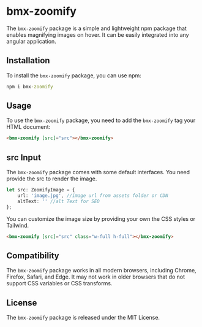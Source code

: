 # bmx-zoomify

The `bmx-zoomify` package is a simple and lightweight npm package that enables magnifying images on hover. It can be easily integrated into any angular application.

## Installation

To install the `bmx-zoomify` package, you can use npm:

```cmd
npm i bmx-zoomify
```

## Usage

To use the `bmx-zoomify` package, you need to add the `bmx-zoomify` tag your HTML document:

```html
<bmx-zoomify [src]="src"></bmx-zoomify>
```

## src Input

The `bmx-zoomify` package comes with some default interfaces. You need provide the src to render the image.

```typescript
let src: ZoomifyImage = {
	url: 'image.jpg', //image url from assets folder or CDN
	altText: '' //alt Text for SEO
};
```

You can customize the image size by providing your own the CSS styles or Tailwind.

```html
<bmx-zoomify [src]="src" class="w-full h-full"></bmx-zoomify>
```

## Compatibility

The `bmx-zoomify` package works in all modern browsers, including Chrome, Firefox, Safari, and Edge. It may not work in older browsers that do not support CSS variables or CSS transforms.

## License

The `bmx-zoomify` package is released under the MIT License.
